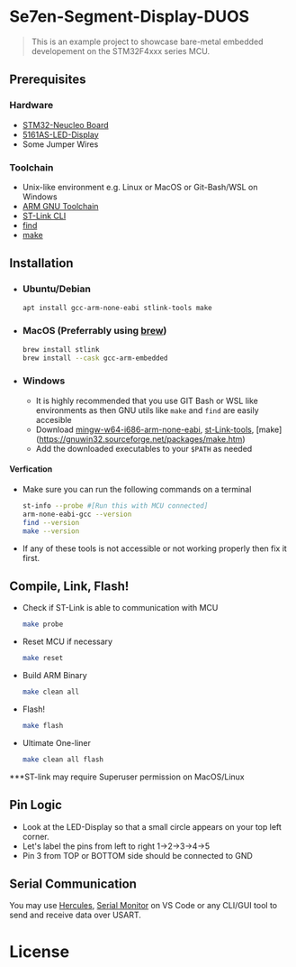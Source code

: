 # Se7en-Segment-Display-DUOS
> This is an example project to showcase bare-metal embedded developement on the STM32F4xxx series MCU.

## Prerequisites

### Hardware
- [STM32-Neucleo Board](https://www.st.com/en/microcontrollers-microprocessors/stm32f446re.html) 
- [5161AS-LED-Display](https://www.jameco.com/z/LS-5161AS-Jameco-ValuePro-Red-7-Segment-LED-Display-640nm-0-56-H-Digit-Common-Cathode-Right-Hand-Decimal_2325447.html)
- Some Jumper Wires

### Toolchain
- Unix-like environment e.g. Linux or MacOS or Git-Bash/WSL on Windows
- [ARM GNU Toolchain](developer.arm.com/downloads/-/arm-gnu-toolchain-downloads)
- [ST-Link CLI](https://github.com/stlink-org/stlink)
- [find](https://www.gnu.org/software/findutils/)
- [make](https://www.gnu.org/software/make/manual/make.html)

## Installation
- ### Ubuntu/Debian
  ```sh
  apt install gcc-arm-none-eabi stlink-tools make
  ```
- ### MacOS (Preferrably using [brew](https://brew.sh/))
  ```sh
  brew install stlink
  brew install --cask gcc-arm-embedded
  ```
- ### Windows
  - It is highly recommended that you use GIT Bash or WSL like environments as  then GNU utils like ```make``` and ```find``` are easily accesible
  - Download [mingw-w64-i686-arm-none-eabi](developer.arm.com/downloads/-/arm-gnu-toolchain-downloads), [st-Link-tools](https://github.com/stlink-org/stlink/releases), [make] (https://gnuwin32.sourceforge.net/packages/make.htm)
  - Add the downloaded executables to your ```$PATH``` as needed

#### Verfication
- Make sure you can run the following commands on a terminal
  ```sh
  st-info --probe #[Run this with MCU connected]
  arm-none-eabi-gcc --version
  find --version
  make --version
  ```
- If any of these tools is not accessible or not working properly then fix it first.


## Compile, Link, Flash!
- Check if ST-Link is able to communication with MCU
  ```sh
  make probe
  ```
- Reset MCU if necessary
  ```sh
  make reset
  ```
- Build ARM Binary
  ```sh
  make clean all
  ```
- Flash!
  ```sh
  make flash
  ```
- Ultimate One-liner
  ```sh
  make clean all flash
  ```
***ST-link may require Superuser permission on MacOS/Linux
## Pin Logic
- Look at the LED-Display so that a small circle appears on your top left corner. 
- Let's label the pins from left to right 1->2->3->4->5
- Pin 3 from TOP or BOTTOM side should be connected to GND

## Serial Communication
You may use [Hercules](https://www.hw-group.com/software/hercules-setup-utility), [Serial Monitor](https://marketplace.visualstudio.com/items?itemName=ms-vscode.vscode-serial-monitor) on VS Code or any CLI/GUI tool to send and receive data over USART. 

# License
